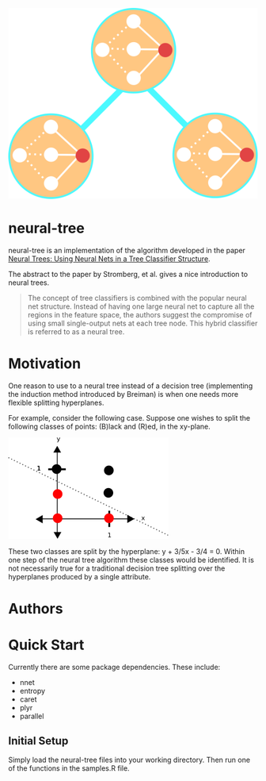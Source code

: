 ![Alt text](/images/neuraltree.png)
# neural-tree

neural-tree is an implementation of the algorithm developed in the paper [Neural Trees: Using Neural Nets in a Tree Classifier Structure](http://ieeexplore.ieee.org/xpl/login.jsp?tp=&arnumber=150832&url=http%3A%2F%2Fieeexplore.ieee.org%2Fxpls%2Fabs_all.jsp%3Farnumber%3D150832). 

The abstract to the paper by Stromberg, et al. gives a nice introduction to neural trees.

>The concept of tree classifiers is combined with the popular neural net structure. Instead of having one large neural net to capture all the regions in the feature space, the authors suggest the compromise of using small single-output nets at each tree node. This hybrid classifier is referred to as a neural tree.

# Motivation

One reason to use to a neural tree instead of a decision tree (implementing the induction method introduced by Breiman) is when one needs more flexible splitting hyperplanes. 

For example, consider the following case. Suppose one wishes to split the following classes of points: (B)lack and (R)ed, in the xy-plane. 

![Alt text](/images/neuralsplit.png)

These two classes are split by the hyperplane: y + 3/5x - 3/4 = 0. Within one step of the neural tree algorithm these classes would be identified. It is not necessarily true for a traditional decision tree splitting over the hyperplanes produced by a single attribute.

# Authors


# Quick Start

Currently there are some package dependencies. These include:

* nnet
* entropy
* caret
* plyr
* parallel

## Initial Setup

Simply load the neural-tree files into your working directory. Then run one of the functions in the samples.R file.
